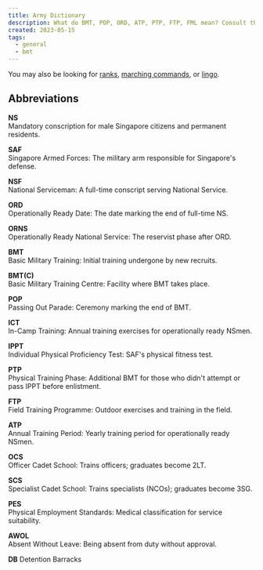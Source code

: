 ```yaml
---
title: Army Dictionary
description: What do BMT, POP, ORD, ATP, PTP, FTP, FML mean? Consult the army dictionary to learn what these terms mean
created: 2023-05-15
tags:
  - general
  - bmt
---
```


You may also be looking for [ranks](/ranks), [marching commands](/commands), or [lingo](/lingo).

## Abbreviations

**NS**  
Mandatory conscription for male Singapore citizens and permanent residents.

**SAF**  
Singapore Armed Forces: The military arm responsible for Singapore's defense.

**NSF**  
National Serviceman: A full-time conscript serving National Service.

**ORD**  
Operationally Ready Date: The date marking the end of full-time NS.

**ORNS**  
Operationally Ready National Service: The reservist phase after ORD.

**BMT**  
Basic Military Training: Initial training undergone by new recruits.

**BMT(C)**  
Basic Military Training Centre: Facility where BMT takes place.

**POP**  
Passing Out Parade: Ceremony marking the end of BMT.

**ICT**  
In-Camp Training: Annual training exercises for operationally ready NSmen.

**IPPT**  
Individual Physical Proficiency Test: SAF's physical fitness test.

**PTP**  
Physical Training Phase: Additional BMT for those who didn't attempt or pass IPPT before enlistment.

**FTP**  
Field Training Programme: Outdoor exercises and training in the field.

**ATP**  
Annual Training Period: Yearly training period for operationally ready NSmen.

**OCS**  
Officer Cadet School: Trains officers; graduates become 2LT.

**SCS**  
Specialist Cadet School: Trains specialists (NCOs); graduates become 3SG.

**PES**  
Physical Employment Standards: Medical classification for service suitability.

**AWOL**  
Absent Without Leave: Being absent from duty without approval.

**DB**
Detention Barracks
